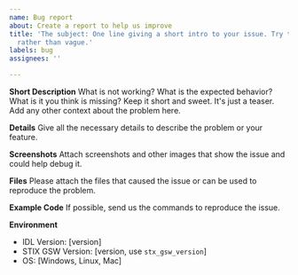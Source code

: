 ```yaml
---
name: Bug report
about: Create a report to help us improve
title: 'The subject: One line giving a short intro to your issue. Try to be explicit
  rather than vague.'
labels: bug
assignees: ''

---
```


**Short Description**
What is not working? What is the expected behavior? What is it you think is missing? Keep it short and sweet. It's just a teaser. Add any other context about the problem here.

**Details**
Give all the necessary details to describe the problem or your feature.

**Screenshots**
Attach screenshots and other images that show the issue and could help debug it.

**Files**
Please attach the files that caused the issue or can be used to reproduce the problem.

**Example Code**
If possible, send us the commands to reproduce the issue.

**Environment**
- IDL Version: [version]
- STIX GSW Version: [version, use `stx_gsw_version`]
- OS: [Windows, Linux, Mac]

